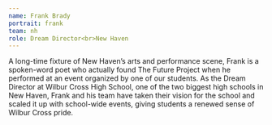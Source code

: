 ```yaml
---
name: Frank Brady
portrait: frank
team: nh
role: Dream Director<br>New Haven
---
```


A long-time fixture of New Haven’s arts and performance scene, Frank is a spoken-word poet who actually found The Future Project when he performed at an event organized by one of our students. As the Dream Director at Wilbur Cross High School, one of the two biggest high schools in New Haven, Frank and his team have taken their vision for the school and scaled it up with school-wide events, giving students a renewed sense of Wilbur Cross pride.